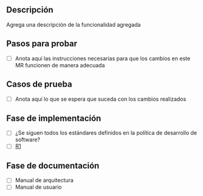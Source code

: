 ## Descripción
Agrega una descripción de la funcionalidad agregada

## Pasos para probar
- [ ] Anota aquí las instrucciones necesarias para que los cambios en este MR funcionen de manera adecuada

## Casos de prueba
- [ ] Anota aquí lo que se espera que suceda con los cambios realizados

## Fase de implementación
- [ ] ¿Se siguen todos los estándares definidos en la política de desarrollo de software?
- [ ] [R1](www.test.dev)

## Fase de documentación
- [ ] Manual de arquitectura
- [ ] Manual de usuario

